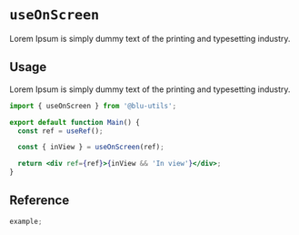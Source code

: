 # `useOnScreen`

Lorem Ipsum is simply dummy text of the printing and typesetting industry.

## Usage

Lorem Ipsum is simply dummy text of the printing and typesetting industry.

```jsx
import { useOnScreen } from '@blu-utils';

export default function Main() {
  const ref = useRef();

  const { inView } = useOnScreen(ref);

  return <div ref={ref}>{inView && 'In view'}</div>;
}
```

## Reference

```js
example;
```
